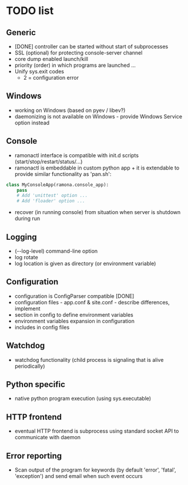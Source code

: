 TODO list
=========

Generic
-------
- [DONE] controller can be started without start of subprocesses
- SSL (optional) for protecting console-server channel
- core dump enabled launch/kill
- priority (order) in which programs are launched ...
- Unify sys.exit codes
     - 2 = configuration error

Windows
-------
- working on Windows (based on pyev / libev?)
- daemonizing is not available on Windows - provide Windows Service option instead

Console
-------
- ramonactl interface is compatible with init.d scripts (start/stop/restart/status/...)
- ramonactl is embeddable in custom python app + it is extendable to provide similar functionality as 'pan.sh':

```python
class MyConsoleApp(ramona.console_app):
	pass
	# Add 'unittest' option ...
	# Add 'floader' option ...
```

- recover (in running console) from situation when server is shutdown during run

Logging
-------
- (--log-level) command-line option
- log rotate
- log location is given as directory (or environment variable)

Configuration
-------------
- configuration is ConfigParser compatible [DONE]
- configuration files - app.conf & site.conf - describe differences, implement
- section in config to define environment variables
- environment variables expansion in configuration
- includes in config files

Watchdog
--------
- watchdog functionality (child process is signaling that is alive periodically)

Python specific
---------------
- native python program execution (using sys.executable)

HTTP frontend
-------------
- eventual HTTP frontend is subprocess using standard socket API to communicate with daemon

Error reporting
---------------
- Scan output of the program for keywords (by default 'error', 'fatal', 'exception') and send email when such event occurs
